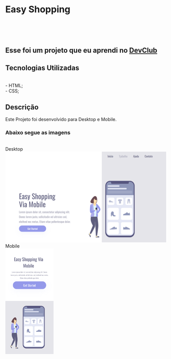 <h1>Easy Shopping</h1>
<br>
<br>
<br>
<h2>Esse foi um projeto que eu aprendi no <a href="https://rodolfomori.com.br/devclub">DevClub</a></h2>

<h2>Tecnologias Utilizadas</h2>
<br>
- HTML;
<br>
- CSS;
<br>
<h2>Descrição</h2>
Este Projeto foi desenvolvido para Desktop e Mobile.
<br>
<h3>Abaixo segue as imagens</h3>
<br>
Desktop
<br>
<img src="https://github.com/devluisfelipe/easy-shopping-projeto-aula-dev-club/blob/master/assets/desktop.png?raw=true"/>
<br>
Mobile
<br>
<img src="https://github.com/devluisfelipe/easy-shopping-projeto-aula-dev-club/blob/master/assets/mobile.png?raw=true" width="30%"/>
<br>
